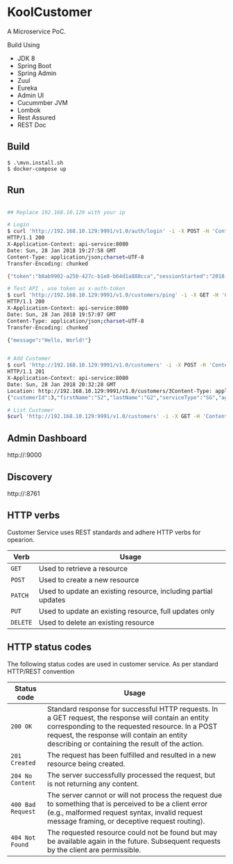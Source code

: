 # KoolCustomer

A Microservice PoC. 

Build Using
* JDK 8
* Spring Boot
* Spring Admin
* Zuul
* Eureka
* Admin UI
* Cucummber JVM
* Lombok
* Rest Assured
* REST Doc
 


## Build 
```
$ .\mvn.install.sh
$ docker-compose up
```

## Run
```sh

## Replace 192.168.10.129 with your ip

# Login
$ curl 'http://192.168.10.129:9991/v1.0/auth/login' -i -X POST -H 'Content-Type: application/json' -H 'Accept: application/json' -d '{ "username": "appuser", "password": "appuser"}'
HTTP/1.1 200
X-Application-Context: api-service:8080
Date: Sun, 28 Jan 2018 19:27:58 GMT
Content-Type: application/json;charset=UTF-8
Transfer-Encoding: chunked

{"token":"b8ab9902-a250-427c-b1e8-b64d1a888cca","sessionStarted":"2018-01-28T19:25:49.596","activeTime":"2018-01-28T19:27:58.033"}

# Test API , use token as x-auth-token
$ curl 'http://192.168.10.129:9991/v1.0/customers/ping' -i -X GET -H 'Content-Type: application/json' -H 'Accept: application/json' -H 'x-auth-token:b8ab9902-a250-427c-b1e8-b64d1a888cca'
HTTP/1.1 200
X-Application-Context: api-service:8080
Date: Sun, 28 Jan 2018 19:57:07 GMT
Content-Type: application/json;charset=UTF-8
Transfer-Encoding: chunked

{"message":"Hello, World!"}


# Add Customer
$ curl 'http://192.168.10.129:9991/v1.0/customers' -i -X POST -H 'Content-Type: application/json' -H 'Accept: application/json' -H 'x-auth-token:b8ab9902-a250-427c-b1e8-b64d1a888cca' -d  '{ "firstName":"S2","lastName":"G2","serviceType":"SG","age":100,"emailId":"test@test.com"}'
HTTP/1.1 201
X-Application-Context: api-service:8080
Date: Sun, 28 Jan 2018 20:32:28 GMT
Location: http://192.168.10.129:9991/v1.0/customers/3Content-Type: application/json;charset=UTF-8Transfer-Encoding: chunked
{"customerId":3,"firstName":"S2","lastName":"G2","serviceType":"SG","age":100,"emailId":"test@test.com","_links":{"self":{"href":"http://192.168.10.129:9991/v1.0/customers/3"}}

# List Customer
$curl 'http://192.168.10.129:9991/v1.0/customers' -i -X GET -H 'Content-Type: application/json' -H 'Accept: application/json' -H 'x-auth-token:b8ab9902-a250-427c-b1e8-b64d1a888cca'

```

## Admin Dashboard
http://<yourip>:9000

## Discovery 
http://<yourip>:8761

## HTTP verbs
Customer Service uses REST standards and adhere HTTP verbs for opearion.


| Verb | Usage |
|------|-------|
| `GET`| Used to retrieve a resource |
| `POST` | Used to create a new resource |
| `PATCH` | Used to update an existing resource, including partial updates |
| `PUT` | Used to update an existing resource, full updates only |
| `DELETE` | Used to delete an existing resource |



## HTTP status codes
The following status codes are used in customer service. As per standard HTTP/REST convention


| Status code           | Usage                                                                                                                     |
|-----------------------|---------------------------------------------------------------------------------------------------------------------------|
| `200 OK`              | Standard response for successful HTTP requests. In a GET request, the response will contain an entity corresponding to the requested resource. In a POST request, the response will contain an entity describing or containing the result of the action. |
| `201 Created`         | The request has been fulfilled and resulted in a new resource being created. |
| `204 No Content`      | The server successfully processed the request, but is not returning any content. |
| `400 Bad Request`     | The server cannot or will not process the request due to something that is perceived to be a client error (e.g., malformed request syntax, invalid request message framing, or deceptive request routing). |
| `404 Not Found`       | The requested resource could not be found but may be available again in the future. Subsequent requests by the client are permissible.|

